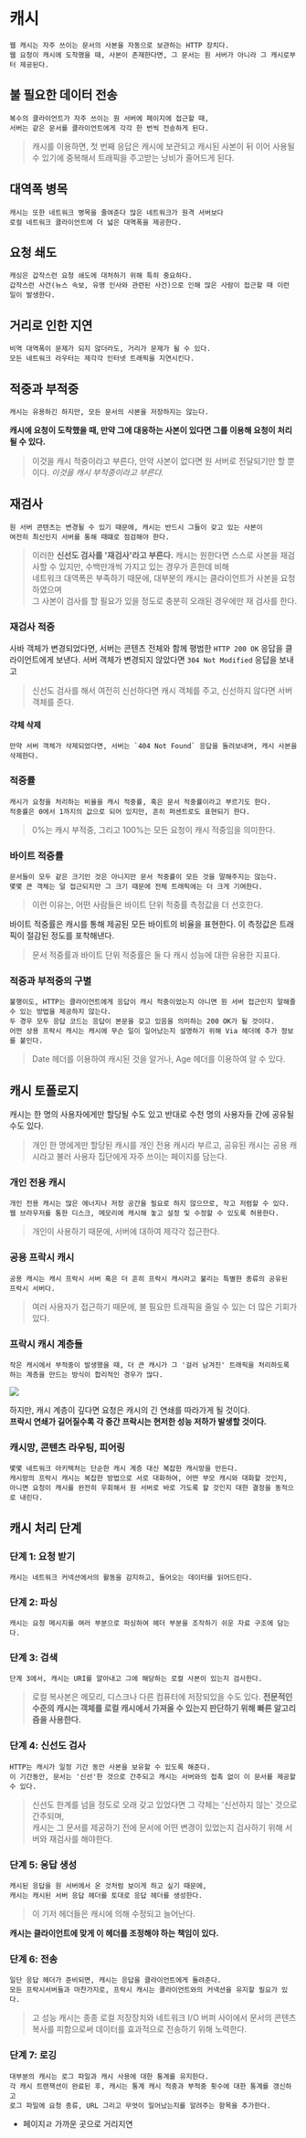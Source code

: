 캐시
==========
    웹 캐시는 자주 쓰이는 문서의 사본을 자동으로 보관하는 HTTP 장치다.
    웹 요청이 캐시에 도착했을 때, 사본이 존재한다면, 그 문서는 원 서버가 아니라 그 캐시로부터 제공된다.

불 필요한 데이터 전송
--------------
    복수의 클라이언트가 자주 쓰이는 원 서버에 페이지에 접근할 때,
    서버는 같은 문서를 클라이언트에게 각각 한 번씩 전송하게 된다.
> 캐시를 이용하면, 첫 번째 응답은 캐시에 보관되고 캐시된 사본이 뒤 이어 사용될 수 있기에 중복해서 트래픽을 주고받는 낭비가 줄어드게 된다.

대역폭 병목
--------------
    캐시는 또한 네트워크 병목을 줄여준다 많은 네트워크가 원격 서버보다
    로컬 네트워크 클라이언트에 더 넓은 대역폭을 제공한다.

요청 쇄도
-------
    캐싱은 갑작스런 요청 쇄도에 대처하기 위해 특히 중요하다.
    갑작스런 사건(뉴스 속보, 유명 인사와 관련된 사건)으로 인해 많은 사람이 접근할 때 이런 일이 발생한다.

거리로 인한 지연
------------
    비역 대역폭이 문제가 되지 않더라도, 거리가 문제가 될 수 있다.
    모든 네트워크 라우터는 제각각 인터넷 트래픽을 지연시킨다.

적중과 부적중
----------
    캐시는 유용하긴 하지만, 모든 문서의 사본을 저장하지는 않는다.
**캐시에 요청이 도착했을 때, 만약 그에 대응하는 사본이 있다면 그를 이용해 요청이 처리될 수 있다.**

> 이것을 캐시 적중이라고 부른다, 만약 사본이 없다면 원 서버로 전달되기만 할 뿐이다. *이것을 캐시 부적중이라고 부른다.*

재검사
----
    원 서버 콘텐츠는 변경될 수 있기 때문에, 캐시는 반드시 그들이 갖고 있는 사본이
    여전히 최신인지 서버를 통해 때떄로 점검해야 한다.

> 이러한 **신선도 검사를 '재검사'라고 부른다.**
캐시는 원한다면 스스로 사본을 재검사할 수 있지만, 수백만개씩 가지고 있는 경우가 흔한데 비해</br>
네트워크 대역폭은 부족하기 때문에, 대부분의 캐시는 클라이언트가 사본을 요청하였으며</br>
그 사본이 검사를 할 필요가 있을 정도로 충분히 오래된 경우에만 재 검사를 한다.

### 재검사 적중
사바 객체가 변경되었다면, 서버는 콘텐츠 전체와 함께 평범한 `HTTP 200 OK` 응답을 클라이언트에게 보낸다.
서버 객체가 변경되지 않았다면 `304 Not Modified` 응답을 보내고 
> 신선도 검사를 해서 여전히 신선하다면 캐시 객체를 주고, 신선하지 않다면 서버 객체를 준다.

#### 갹체 삭제
    만약 서버 객체가 삭제되었다면, 서버는 `404 Not Found` 응답을 돌려보내며, 캐시 사본을 삭제한다.

### 적중률
    캐시가 요청을 처리하는 비율을 캐시 적중률, 혹은 문서 적중률이라고 부르기도 한다.
    적중률은 0에서 1까지의 값으로 되어 있지만, 흔히 퍼센트로도 표현되기 한다.
> 0%는 캐시 부적중, 그리고 100%는 모든 요청이 캐시 적중임을 의미한다.

### 바이트 적중률
    문서들이 모두 같은 크기인 것은 아니지만 문서 적중률이 모든 것을 말해주지는 않는다.
    몇몇 큰 객체는 덜 접근되지만 그 크기 때문에 전체 트래픽에는 더 크게 기여한다.
> 이런 이유는, 어떤 사람들은 바이트 단위 적중률 측정값을 더 선호한다.

바이트 적중률은 캐시를 통해 제공된 모든 바이트의 비율을 표현한다.
이 측정값은 트래픽이 절감된 정도를 포착해낸다.

> 문서 적중률과 바이트 단위 적중률은 둘 다 캐시 성능에 대한 유용한 지표다.

### 적중과 부적중의 구별
    불행이도, HTTP는 클라이언트에게 응답이 캐시 적중이었는지 아니면 원 서버 접근인지 말해줄 수 있는 방법을 제공하지 않는다.
    두 경우 모두 응답 코드는 응답이 본문을 갖고 있음을 의미하는 200 OK가 될 것이다.
    어떤 상용 프락시 캐시는 캐시에 무슨 일이 일어났는지 설명하기 위해 Via 헤더에 추가 정보를 붙인다.
> Date 헤더를 이용하여 캐시된 것을 알거나, Age 헤더를 이용하여 알 수 있다.

캐시 토폴로지
---------
캐시는 한 명의 사용자에게만 할당될 수도 있고 반대로 수천 명의 사용자들 간에 공유될 수도 있다.

> 개인 한 명에게만 할당된 캐시를 개인 전용 캐시라 부르고, 공유된 캐시는 공용 캐시라고 불러 사용자 집단에게 자주 쓰이는 페이지를 담는다.

### 개인 전용 캐시
    개인 전용 캐시는 많은 에너지나 저장 공간을 필요로 하지 않으므로, 작고 저렴할 수 있다.
    웹 브라우저를 통한 디스크, 메모리에 캐시해 놓고 설정 및 수정할 수 있도록 허용한다.
> 개인이 사용하기 때문에, 서버에 대하여 제각각 접근한다.

### 공용 프락시 캐시
    공용 캐시는 캐시 프락시 서버 혹은 더 흔히 프락시 캐시라고 불리는 특별한 종류의 공유된 프락시 서버다.
> 여러 사용자가 접근하기 때문에, 불 필요한 트래픽을 줄일 수 있는 더 많은 기회가 있다.

### 프락시 캐시 계층들
    작은 캐시에서 부적중이 발생했을 때, 더 큰 캐시가 그 '걸러 남겨진' 트래픽을 처리하도록 하는 계층을 만드는 방식이 합리적인 경우가 많다.
<img src="../Image/Accessing documents in a two-level cache hierarchy.png">

하지만, 캐시 계층이 깊다면 요청은 캐시의 긴 연쇄를 따라가게 될 것이다.</br>
**프락시 연쇄가 길어질수록 각 중간 프락시는 현저한 성능 저하가 발생할 것이다.**

### 캐시망, 콘텐츠 라우팅, 피어링
    몇몇 네트워크 아키텍처는 단순한 캐시 계층 대신 복잡한 캐시망을 만든다.
    캐시망의 프락시 캐시는 복잡한 방법으로 서로 대화하여, 어떤 부모 캐시와 대화할 것인지,
    아니면 요청이 캐시를 완전히 우회해서 원 서버로 바로 가도록 할 것인지 대한 결정을 동적으로 내린다.

캐시 처리 단계
-----------
### 단계 1: 요청 받기
    캐시는 네트워크 커넥션에서의 활동을 감지하고, 들어오는 데이터를 읽어드린다.
### 단계 2: 파싱
    캐시는 요청 메시지를 여러 부분으로 파싱하여 헤더 부분을 조작하기 쉬운 자료 구조에 담는다.
### 단계 3: 검색
    단계 3에서, 캐시는 URI를 알아내고 그에 해당하는 로컬 사본이 있는지 검사한다.

> 로컬 복사본은 메모리, 디스크나 다른 컴퓨터에 저장되있을 수도 있다.
**전문적인 수준의 캐시는 객체를 로컬 캐시에서 가져올 수 있는지 판단하기 위해 빠른 알고리즘을 사용한다.**

### 단계 4: 신선도 검사
    HTTP는 캐시가 일정 기간 동안 사본을 보유할 수 있도록 해준다.
    이 기간동안, 문서는 '신선'한 것으로 간주되고 캐시는 서버와의 접촉 없이 이 문서를 제공할 수 있다.
> 신선도 한계를 넘을 정도로 오래 갖고 있었다면 그 갹체는 '신선하지 않는' 것으로 간주되며,</br>캐시는 그 문서를 제공하기 전에 문서에 어떤 변경이 있었는지 검사하기 위해 서버와 재검사를 해야한다.

### 단계 5: 응답 생성
    캐시된 응답을 원 서버에서 온 것처럼 보이게 하고 싶기 때문에,
    캐시는 캐시된 서버 응답 헤더를 토대로 응답 헤더를 생성한다.

> 이 기저 헤더들은 캐시에 의해 수정되고 늘어난다.

**캐시는 클라이언트에 맞게 이 헤더를 조정해야 하는 책임이 있다.**

### 단계 6: 전송
    일단 응답 헤더가 준비되면, 캐시는 응답을 클라이언트에게 돌려준다.
    모든 프락시서버들과 마찬가지로, 프락시 캐시는 클라이언트와의 커넥션을 유지할 필요가 있다.
> 고 성능 캐시는 종종 로컬 저장장치와 네트워크 I/O 버퍼 사이에서 문서의 콘텐츠 복사를 피함으로써 데이터를 효과적으로 전송하기 위해 노력한다.

### 단계 7: 로깅
    대부분의 캐시는 로그 파일과 캐시 사용에 대한 통계를 유지한다.
    각 캐시 트랜잭션이 완료된 후, 캐시는 통계 캐시 적중과 부적중 횟수에 대한 통계를 갱신하고
    로그 파일에 요청 종류, URL 그리고 무엇이 일어났는지를 알려주는 항목을 추가한다.
- 페이지ㄹ 가까운 곳으로 거리지연